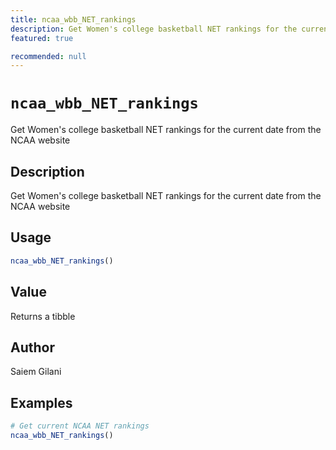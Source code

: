 ```yaml
---
title: ncaa_wbb_NET_rankings
description: Get Women's college basketball NET rankings for the current date from the NCAA website
featured: true

recommended: null
---
```

# `ncaa_wbb_NET_rankings`

Get Women's college basketball NET rankings for the current date from the NCAA website


## Description

Get Women's college basketball NET rankings for the current date from the NCAA website


## Usage

```r
ncaa_wbb_NET_rankings()
```


## Value

Returns a tibble


## Author

Saiem Gilani


## Examples

```r
# Get current NCAA NET rankings
ncaa_wbb_NET_rankings()
```


